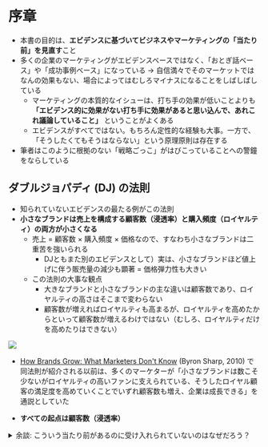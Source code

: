 # 序章
- 本書の目的は、**エビデンスに基づいてビジネスやマーケティングの「当たり前」を見直す**こと
- 多くの企業のマーケティングがエビデンスベースではなく、「おとぎ話ベース」や「成功事例ベース」になっている → 自信満々でそのマーケットではなんの効果もない、場合によってはむしろマイナスになることをしばしばしている
  - マーケティングの本質的なイシューは、打ち手の効果が低いことよりも **「エビデンス的に効果がない打ち手に効果があると思い込んで、あれこれ議論していること」** ということがよくある
  - エビデンスがすべてではない。もちろん定性的な経験も大事。一方で、「そうしたくてもそうはならない」という原理原則は存在する
- 筆者はこのように根拠のない「戦略ごっこ」がはびこっていることへの警鐘をならしている

## ダブルジョパディ (DJ) の法則
- 知られていないエビデンスの最たる例がこの法則
- **小さなブランドは売上を構成する顧客数（浸透率）と購入頻度（ロイヤルティ）の両方が小さくなる**
  - 売上 = 顧客数 × 購入頻度 × 価格なので、すなわち小さなブランドは二重苦を強いられる
    - DJともまた別のエビデンスとして）実は、小さなブランドほど値上げに伴う販売量の減少も顕著 = 価格弾力性も大きい
  - この法則の大事な観点
    - 大きなブランドと小さなブランドの主な違いは顧客数であり、ロイヤルティの高さはそこまで変わらない
    - 顧客数が増えればロイヤルティも高まるが、ロイヤルティを高めたからといって顧客数が増えるわけではない（むしろ、ロイヤルティだけを高めたりはできない）

![](https://cdn-xtrend.nikkei.com/atcl/contents/18/00933/00003/02.png?__scale=w:600,h:339&_sh=0270480eb0)

- [How Brands Grow: What Marketers Don't Know](https://www.amazon.co.jp/dp/0195573560) (Byron Sharp, 2010) で同法則が紹介される以前は、多くのマーケターが「小さなブランドは数こそ少ないがロイヤルティの高いファンに支えられている、そうしたロイヤル顧客の満足度を高めていくことでいずれ顧客数も増え、企業は成長できる」を通説としていた

- **すべての起点は顧客数（浸透率）**

<details>
<summary>余談: こういう当たり前があるのに受け入れられていないのはなぜだろう？</summary>
- ゼンメルワイス（センメルヴェイス）反射: 自分の見知った常識や通説と異なる事実を突きつけられたとき、それを頭ごなしに拒絶する傾向のこと
- 19世紀の医師ゼンメルワイスの現実のエピソードに基づく
  - 医師が立ち会う分娩のほうが、助産師が立ち会う分娩に比べて死亡率が跳ね上がる現象
  - 医師に手の消毒を徹底させたら劇的に改善が見られた（当時は、医師の術前の手洗いは一般的ではなかった）
  - ゼンメルワイス「手洗いしよう！」 → 大御所たち「何を言ってるんだ！そんなわけあるか！過去の論文のどこにもそんなことは書かれていない！それに仮にあっていたとしても、過去のやり方を変えられるか」
  - 後年、細菌の存在が明らかにされ、ゼンメルワイスの主張の正しさが証明された
</details>
